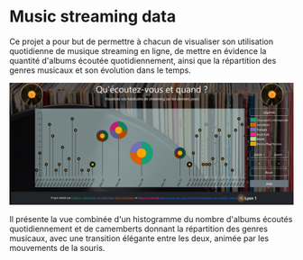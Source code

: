 # Music streaming data

Ce projet a pour but de permettre à chacun de visualiser son utilisation quotidienne de musique streaming en ligne, de mettre en évidence la quantité d'albums écoutée quotidiennement, ainsi que la répartition des genres musicaux et son évolution dans le temps.

![néant](teaser.png "music streaming data")


Il présente la vue combinée d'un histogramme du nombre d'albums écoutés quotidiennement et de camemberts donnant la répartition des genres musicaux, avec une transition élégante entre les deux, animée par les mouvements de la souris.
